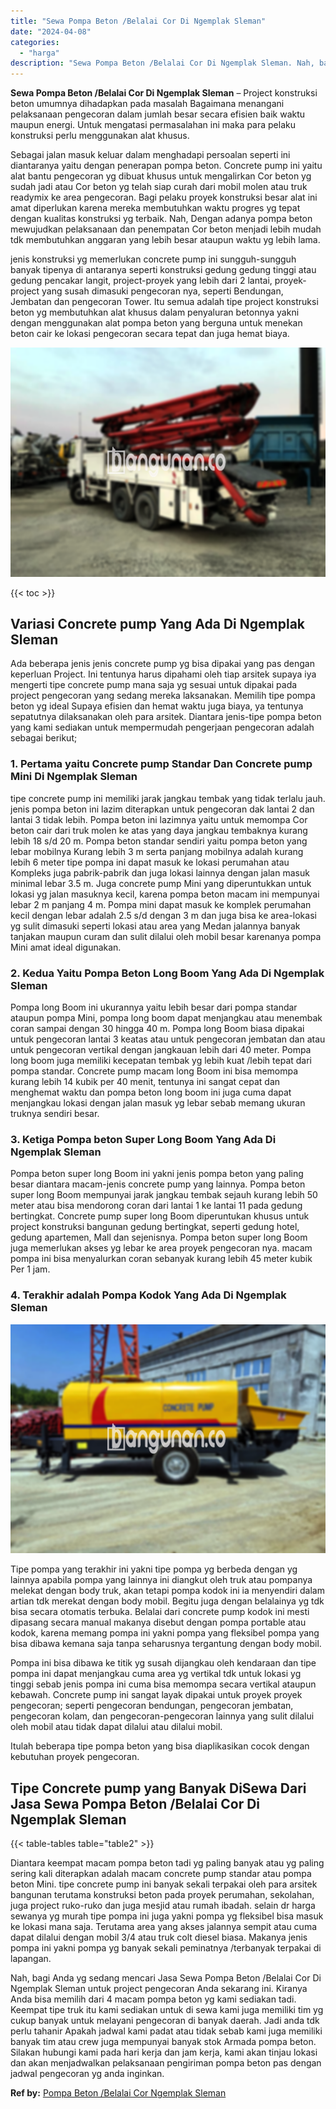 ```yaml
---
title: "Sewa Pompa Beton /Belalai Cor Di Ngemplak Sleman"
date: "2024-04-08"
categories: 
  - "harga"
description: "Sewa Pompa Beton /Belalai Cor Di Ngemplak Sleman. Nah, bagi Anda yg sedang mencari Jasa Sewa Pompa Beton /Belalai Cor Di Ngemplak Sleman untuk project pengec..."
---
```


**Sewa Pompa Beton /Belalai Cor Di Ngemplak Sleman** – Project konstruksi beton umumnya dihadapkan pada masalah Bagaimana menangani pelaksanaan pengecoran dalam jumlah besar secara efisien baik waktu maupun energi. Untuk mengatasi permasalahan ini maka para pelaku konstruksi perlu menggunakan alat khusus.

Sebagai jalan masuk keluar dalam menghadapi persoalan seperti ini diantaranya yaitu dengan penerapan pompa beton. Concrete pump ini yaitu alat bantu pengecoran yg dibuat khusus untuk mengalirkan Cor beton yg sudah jadi atau Cor beton yg telah siap curah dari mobil molen atau truk readymix ke area pengecoran. Bagi pelaku proyek konstruksi besar alat ini amat diperlukan karena mereka membutuhkan waktu progres yg tepat dengan kualitas konstruksi yg terbaik. Nah, Dengan adanya pompa beton mewujudkan pelaksanaan dan penempatan Cor beton menjadi lebih mudah tdk membutuhkan anggaran yang lebih besar ataupun waktu yg lebih lama.

jenis konstruksi yg memerlukan concrete pump ini sungguh-sungguh banyak tipenya di antaranya seperti konstruksi gedung gedung tinggi atau gedung pencakar langit, project-proyek yang lebih dari 2 lantai, proyek-project yang susah dimasuki pengecoran nya, seperti Bendungan, Jembatan dan pengecoran Tower. Itu semua adalah tipe project konstruksi beton yg membutuhkan alat khusus dalam penyaluran betonnya yakni dengan menggunakan alat pompa beton yang berguna untuk menekan beton cair ke lokasi pengecoran secara tepat dan juga hemat biaya.

![Sewa Pompa Beton /Belalai Cor Di Ngemplak Sleman](/images/sewa-concrete-pump-23.png)

{{< toc >}}

## Variasi Concrete pump Yang Ada Di Ngemplak Sleman

Ada beberapa jenis jenis concrete pump yg bisa dipakai yang pas dengan keperluan Project. Ini tentunya harus dipahami oleh tiap arsitek supaya iya mengerti tipe concrete pump mana saja yg sesuai untuk dipakai pada project pengecoran yang sedang mereka laksanakan. Memilih tipe pompa beton yg ideal Supaya efisien dan hemat waktu juga biaya, ya tentunya sepatutnya dilaksanakan oleh para arsitek. Diantara jenis-tipe pompa beton yang kami sediakan untuk mempermudah pengerjaan pengecoran adalah sebagai berikut;

### 1\. Pertama yaitu Concrete pump Standar Dan Concrete pump Mini Di Ngemplak Sleman

tipe concrete pump ini memiliki jarak jangkau tembak yang tidak terlalu jauh. jenis pompa beton ini lazim diterapkan untuk pengecoran dak lantai 2 dan lantai 3 tidak lebih. Pompa beton ini lazimnya yaitu untuk memompa Cor beton cair dari truk molen ke atas yang daya jangkau tembaknya kurang lebih 18 s/d 20 m. Pompa beton standar sendiri yaitu pompa beton yang lebar mobilnya Kurang lebih 3 m serta panjang mobilnya adalah kurang lebih 6 meter tipe pompa ini dapat masuk ke lokasi perumahan atau Kompleks juga pabrik-pabrik dan juga lokasi lainnya dengan jalan masuk minimal lebar 3.5 m. Juga concrete pump Mini yang diperuntukkan untuk lokasi yg jalan masuknya kecil, karena pompa beton macam ini mempunyai lebar 2 m panjang 4 m. Pompa mini dapat masuk ke komplek perumahan kecil dengan lebar adalah 2.5 s/d dengan 3 m dan juga bisa ke area-lokasi yg sulit dimasuki seperti lokasi atau area yang Medan jalannya banyak tanjakan maupun curam dan sulit dilalui oleh mobil besar karenanya pompa Mini amat ideal digunakan.

### 2\. Kedua Yaitu Pompa Beton Long Boom Yang Ada Di Ngemplak Sleman

Pompa long Boom ini ukurannya yaitu lebih besar dari pompa standar ataupun pompa Mini, pompa long boom dapat menjangkau atau menembak coran sampai dengan 30 hingga 40 m. Pompa long Boom biasa dipakai untuk pengecoran lantai 3 keatas atau untuk pengecoran jembatan dan atau untuk pengecoran vertikal dengan jangkauan lebih dari 40 meter. Pompa long boom juga memiliki kecepatan tembak yg lebih kuat /lebih tepat dari pompa standar. Concrete pump macam long Boom ini bisa memompa kurang lebih 14 kubik per 40 menit, tentunya ini sangat cepat dan menghemat waktu dan pompa beton long boom ini juga cuma dapat menjangkau lokasi dengan jalan masuk yg lebar sebab memang ukuran truknya sendiri besar.

### 3\. Ketiga Pompa beton Super Long Boom Yang Ada Di Ngemplak Sleman

Pompa beton super long Boom ini yakni jenis pompa beton yang paling besar diantara macam-jenis concrete pump yang lainnya. Pompa beton super long Boom mempunyai jarak jangkau tembak sejauh kurang lebih 50 meter atau bisa mendorong coran dari lantai 1 ke lantai 11 pada gedung bertingkat. Concrete pump super long Boom diperuntukan khusus untuk project konstruksi bangunan gedung bertingkat, seperti gedung hotel, gedung apartemen, Mall dan sejenisnya. Pompa beton super long Boom juga memerlukan akses yg lebar ke area proyek pengecoran nya. macam pompa ini bisa menyalurkan coran sebanyak kurang lebih 45 meter kubik Per 1 jam.

### 4\. Terakhir adalah Pompa Kodok Yang Ada Di Ngemplak Sleman

![Sewa Pompa Beton /Belalai Cor Di Ngemplak Sleman](/images/sewa-concrete-pump-09.png)

Tipe pompa yang terakhir ini yakni tipe pompa yg berbeda dengan yg lainnya apabila pompa yang lainnya ini diangkut oleh truk atau pompanya melekat dengan body truk, akan tetapi pompa kodok ini ia menyendiri dalam artian tdk merekat dengan body mobil. Begitu juga dengan belalainya yg tdk bisa secara otomatis terbuka. Belalai dari concrete pump kodok ini mesti dipasang secara manual makanya disebut dengan pompa portable atau kodok, karena memang pompa ini yakni pompa yang fleksibel pompa yang bisa dibawa kemana saja tanpa seharusnya tergantung dengan body mobil.

Pompa ini bisa dibawa ke titik yg susah dijangkau oleh kendaraan dan tipe pompa ini dapat menjangkau cuma area yg vertikal tdk untuk lokasi yg tinggi sebab jenis pompa ini cuma bisa memompa secara vertikal ataupun kebawah. Concrete pump ini sangat layak dipakai untuk proyek proyek pengecoran; seperti pengecoran bendungan, pengecoran jembatan, pengecoran kolam, dan pengecoran-pengecoran lainnya yang sulit dilalui oleh mobil atau tidak dapat dilalui atau dilalui mobil.

Itulah beberapa tipe pompa beton yang bisa diaplikasikan cocok dengan kebutuhan proyek pengecoran.

## Tipe Concrete pump yang Banyak DiSewa Dari Jasa Sewa Pompa Beton /Belalai Cor Di Ngemplak Sleman

{{< table-tables table="table2" >}}

Diantara keempat macam pompa beton tadi yg paling banyak atau yg paling sering kali diterapkan adalah macam concrete pump standar atau pompa beton Mini. tipe concrete pump ini banyak sekali terpakai oleh para arsitek bangunan terutama konstruksi beton pada proyek perumahan, sekolahan, juga project ruko-ruko dan juga mesjid atau rumah ibadah. selain dr harga sewanya yg murah tipe pompa ini juga yakni pompa yg fleksibel bisa masuk ke lokasi mana saja. Terutama area yang akses jalannya sempit atau cuma dapat dilalui dengan mobil 3/4 atau truk colt diesel biasa. Makanya jenis pompa ini yakni pompa yg banyak sekali peminatnya /terbanyak terpakai di lapangan.

Nah, bagi Anda yg sedang mencari Jasa Sewa Pompa Beton /Belalai Cor Di Ngemplak Sleman untuk project pengecoran Anda sekarang ini. Kiranya Anda bisa memilih dari 4 macam pompa beton yg kami sediakan tadi. Keempat tipe truk itu kami sediakan untuk di sewa kami juga memiliki tim yg cukup banyak untuk melayani pengecoran di banyak daerah. Jadi anda tdk perlu tahanir Apakah jadwal kami padat atau tidak sebab kami juga memiliki banyak tim atau crew juga mempunyai banyak stok Armada pompa beton. Silakan hubungi kami pada hari kerja dan jam kerja, kami akan tinjau lokasi dan akan menjadwalkan pelaksanaan pengiriman pompa beton pas dengan jadwal pengecoran yg anda inginkan.

**Ref by:** [Pompa Beton /Belalai Cor Ngemplak Sleman](https://id.wikipedia.org/wiki/Pompa)
